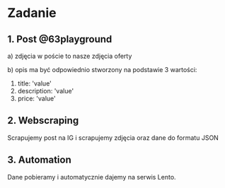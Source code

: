 # Zadanie

## 1. Post @63playground
a) zdjęcia w poście to nasze zdjęcia oferty

b) opis ma być odpowiednio stworzony na podstawie 3 wartości:
1. title: 'value'
2. description: 'value'
3. price: 'value'

## 2. Webscraping

Scrapujemy post na IG i scrapujemy zdjęcia oraz dane do formatu JSON

## 3. Automation

Dane pobieramy i automatycznie dajemy na serwis Lento.